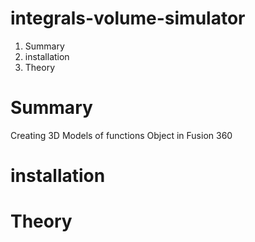 integrals-volume-simulator
=======

 1. Summary
 2. installation
 3. Theory


# Summary
Creating 3D Models of functions Object in Fusion 360


# installation

# Theory